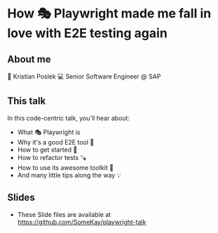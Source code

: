 # How 🎭 Playwright made me fall in love with E2E testing again

## About me

👨 Kristian Poslek
💻 Senior Software Engineer @ SAP

## This talk

In this code-centric talk, you'll hear about:
- What 🎭 Playwright is
- Why it's a good E2E tool 💪
- How to get started 🚀
- How to refactor tests 🪚
- How to use its awesome toolkit 🧰
- And many little tips along the way 💡

## Slides
- These Slide files are available at https://github.com/SomeKay/playwright-talk
